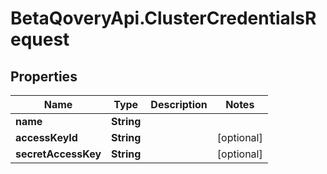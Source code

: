 # BetaQoveryApi.ClusterCredentialsRequest

## Properties

Name | Type | Description | Notes
------------ | ------------- | ------------- | -------------
**name** | **String** |  | 
**accessKeyId** | **String** |  | [optional] 
**secretAccessKey** | **String** |  | [optional] 


